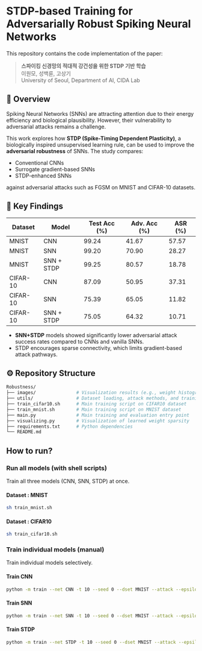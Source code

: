 # STDP-based Training for Adversarially Robust Spiking Neural Networks

This repository contains the code implementation of the paper:

> **스파이킹 신경망의 적대적 강건성을 위한 STDP 기반 학습**  
> 이원모, 성백륜, 고상기  
> University of Seoul, Department of AI, CIDA Lab

## 🧠 Overview

Spiking Neural Networks (SNNs) are attracting attention due to their energy efficiency and biological plausibility. However, their vulnerability to adversarial attacks remains a challenge.

This work explores how **STDP (Spike-Timing Dependent Plasticity)**, a biologically inspired unsupervised learning rule, can be used to improve the **adversarial robustness** of SNNs. The study compares:

- Conventional CNNs
- Surrogate gradient-based SNNs
- STDP-enhanced SNNs

against adversarial attacks such as FGSM on MNIST and CIFAR-10 datasets.

## 🧪 Key Findings

| Dataset  | Model       | Test Acc (%) | Adv. Acc (%) | ASR (%)   |
|----------|-------------|--------------|--------------|-----------|
| MNIST    | CNN         | 99.24        | 41.67        | 57.57     |
| MNIST    | SNN         | 99.20        | 70.90        | 28.27     |
| MNIST    | SNN + STDP  | 99.25        | 80.57        | 18.78     |
| CIFAR-10 | CNN         | 87.09        | 50.95        | 37.31     |
| CIFAR-10 | SNN         | 75.39        | 65.05        | 11.82     |
| CIFAR-10 | SNN + STDP  | 75.05        | 64.32        | 10.71     |

- **SNN+STDP** models showed significantly lower adversarial attack success rates compared to CNNs and vanilla SNNs.
- STDP encourages sparse connectivity, which limits gradient-based attack pathways.

## ⚙️ Repository Structure

```bash
Robustness/
├── images/               # Visualization results (e.g., weight histogram)
├── utils/                # Dataset loading, attack methods, and training utilities
├── train_cifar10.sh      # Main training script on CIFAR10 dataset
├── train_mnist.sh        # Main training script on MNIST dataset
├── main.py               # Main training and evaluation entry point
├── visualizing.py        # Visualization of learned weight sparsity
├── requirements.txt      # Python dependencies
└── README.md
```

## How to run?

### Run all models (with shell scripts)
 Train all three models (CNN, SNN, STDP) at once.

#### Dataset : MNIST
```bash
sh train_mnist.sh
```

#### Dataset : CIFAR10

```bash
sh train_cifar10.sh
```

### Train individual models (manual)
 Train individual models selectively.
#### Train CNN
```bash
python -m train --net CNN -t 10 --seed 0 --dset MNIST --attack --epsilon 0.1
```

#### Train SNN
```bash
python -m train --net SNN -t 10 --seed 0 --dset MNIST --attack --epsilon 0.1
```

#### Train STDP
```bash
python -m train --net STDP -t 10 --seed 0 --dset MNIST --attack --epsilon 0.1
```
